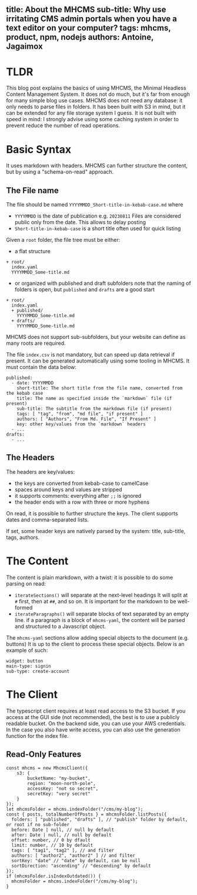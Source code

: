 title: About the MHCMS
sub-title: Why use irritating CMS admin portals when you have a text editor on your computer?
tags: mhcms, product, npm, nodejs
authors: Antoine, Jagaimox
---

# TLDR

This blog post explains the basics of using MHCMS, the Minimal Headless Content Management System.
It does not do much, but it's far from enough for many simple blog use cases.
MHCMS does not need any database: it only needs to parse files in folders. It has been built with S3 in mind, but it can be extended for any file storage system I guess.
It is not built with speed in mind: I strongly advise using some caching system in order to prevent reduce the number of read operations.

# Basic Syntax

It uses markdown with headers. MHCMS can further structure the content, but by using a "schema-on-read" approach.

## The File name

The file should be named `YYYYMMDD_Short-title-in-kebab-case.md` where

- `YYYYMMDD` is the date of publication e.g. `20230811`
  Files are considered public only from the date. This allows to delay posting
- `Short-title-in-kebab-case` is a short title often used for quick listing

Given a `root` folder, the file tree must be either:

- a flat structure
```
+ root/
  index.yaml
  YYYYMMDD_Some-title.md
```
- or organized with published and draft subfolders
  note that the naming of folders is open, but `published` and `drafts` are a good start
```
+ root/
  index.yaml
  + published/
    YYYYMMDD_Some-title.md
  + drafts/
    YYYYMMDD_Some-title.md
```

MHCMS does not support sub-subfolders, but your website can define as many roots are required.

The file `index.csv` is not mandatory, but can speed up data retrieval if present.
It can be generated automatically using some tooling in MHCMS.
It must contain the data below:

```
published:
  - date: YYYYMMDD
    short-title: The short title from the file name, converted from the kebab case
    title: The name as specified inside the `markdown` file (if present)
    sub-title: The subtitle from the markdown file (if present)
	tags: [ "tag", "from", "md file", "if present" ]
	authors: [ "Authors", "From Md. File", "If Present" ]
	key: other key/values from the `markdown` headers
  - ...
drafts:
  - ...
```

## The Headers

The headers are key/values:

- the keys are converted from kebab-case to camelCase
- spaces around keys and values are stripped
- it supports comments: everything after `;;` is ignored
- the header ends with a row with three or more hyphens

On read, it is possible to further structure the keys. The client supports dates and comma-separated lists.

If set, some header keys are natively parsed by the system: title, sub-title, tags, authors.

# The Content

The content is plain markdown, with a twist: it is possible to do some parsing on read:

- `iterateSections()` will separate at the next-level headings
  It will split at `#` first, then at `##`, and so on.
  It is important for the markdown to be well-formed
- `iterateParagraphs()` will separate blocks of text separated by an empty line.
  if a paragraph is a block of `mhcms-yaml`, the content will be parsed and structured to a Javascript object.
  
The `mhcms-yaml` sections allow adding special objects to the document (e.g. buttons)
It is up to the client to process these special objects. Below is an example of such:

```mhcms-yaml
widget: button
main-type: signin
sub-type: create-account
```

# The Client

The typescript client requires at least read access to the S3 bucket.
If you access at the GUI side (not recommended), the best is to use a publicly readable bucket.
On the backend side, you can use your AWS credentials. In the case you also have write access, you can also use the generation function for the index file.

## Read-Only Features

```
const mhcms = new MhcmsClient({
	s3: {
		bucketName: "my-bucket",
		region: "moon-north-pole",
		accessKey: "not so secret",
		secretKey: "very secret"
	}
});
let mhcmsFolder = mhcms.indexFolder("/cms/my-blog");
const { posts, totalNumberOfPosts } = mhcmsFolder.listPosts({
  folders: [ "published", "drafts" ], // "publish" folder by default, or root if no sub-folder
  before: Date | null, // null by default
  after: Date | null, // null by default
  offset: number, // 0 by dfault
  limit: number, // 10 by default
  tags: [ "tag1", "tag2" ], // and filter
  authors: [ "author2", "author2" ] // and filter
  sortKey: "date" // "date" by default, can be null
  sortDirection: "ascending" // "descending" by default
});
if (mhcmsFolder.isIndexOutdated()) {
  mhcmsFolder = mhcms.indexFolder("/cms/my-blog");
}
```
